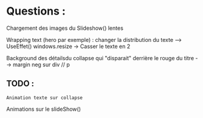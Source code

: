 # Questions : 

   Chargement des images du Slideshow() lentes

   Wrapping text (hero par exemple) : changer la distribution du texte --> UseEffet() windows.resize -> Casser le texte en 2

   Background des détailsdu collapse qui "disparait" derrière le rouge du titre --> margin neg sur div // p

    

## TODO : 
	Animation texte sur collapse
   Animations sur le slideShow()
